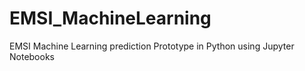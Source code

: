 # EMSI_MachineLearning
EMSI Machine Learning prediction Prototype in Python using Jupyter Notebooks
